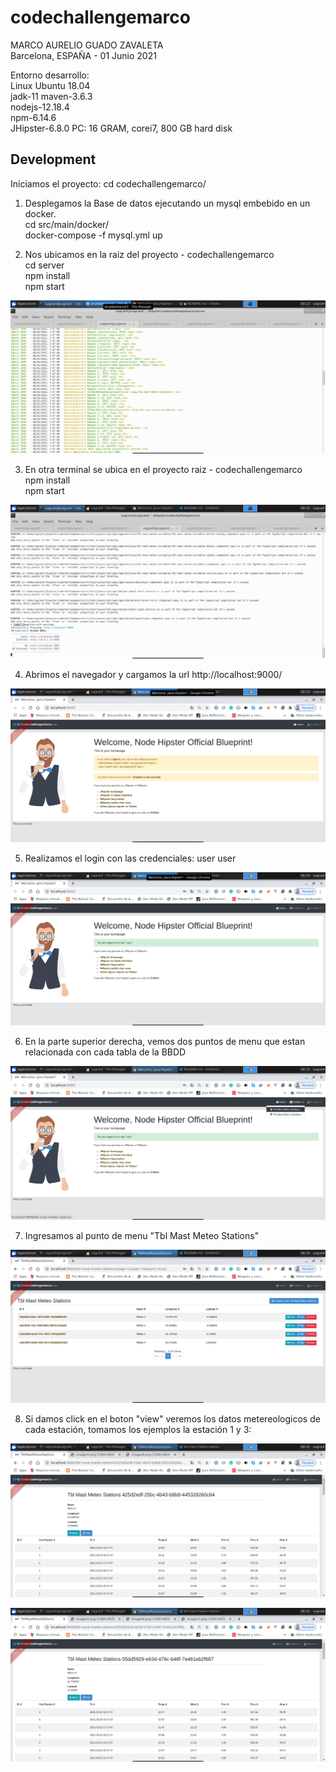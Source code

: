 # codechallengemarco

MARCO AURELIO GUADO ZAVALETA  
Barcelona, ESPAÑA - 01 Junio 2021

Entorno desarrollo:  
Linux Ubuntu 18.04  
jadk-11
maven-3.6.3  
nodejs-12.18.4  
npm-6.14.6  
JHipster-6.8.0
PC: 16 GRAM, corei7, 800 GB hard disk

## Development

Iniciamos el proyecto:
cd codechallengemarco/

1. Desplegamos la Base de datos ejecutando un mysql embebido en un docker.  
   cd src/main/docker/  
   docker-compose -f mysql.yml up

2. Nos ubicamos en la raiz del proyecto - codechallengemarco  
   cd server  
   npm install  
   npm start

![](./imagen/imagen1.png)

3. En otra terminal se ubica en el proyecto raiz - codechallengemarco  
   npm install  
   npm start

![](./imagen/imagen2.png)

4. Abrimos el navegador y cargamos la url http://localhost:9000/

![](./imagen/imagen3.png)

5. Realizamos el login con las credenciales: user user

![](./imagen/imagen4.png)

6. En la parte superior derecha, vemos dos puntos de menu que estan relacionada con cada tabla de la BBDD

![](./imagen/imagen5.png)

7. Ingresamos al punto de menu "Tbl Mast Meteo Stations"

![](./imagen/imagen6.png)

8. Si damos click en el boton "view" veremos los datos metereologicos de cada estación, tomamos los ejemplos la estación 1 y 3:

![](./imagen/imagen7.png)

![](./imagen/imagen8.png)

